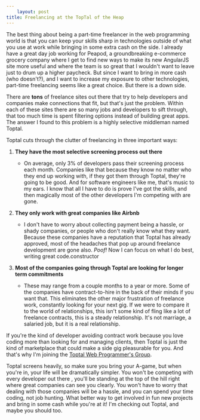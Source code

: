 ```yaml
---
    layout: post
title: Freelancing at the TopTal of the Heap
---
```


The best thing about being a part-time freelancer in the web programming world is that you can keep your skills sharp in technologies outside of what you use at work while bringing in some extra cash on the side. I already have a great day job working for Peapod, a groundbreaking e-commerce grocery company where I get to find new ways to make its new AngularJS site more useful and where the team is so great that I wouldn't want to leave just to drum up a higher paycheck. But since I want to bring in more cash (who doesn't?), and I want to increase my exposure to other technologies, part-time freelancing seems like a great choice. But there is a down side.

There are __tons__ of freelance sites out there that try to help developers and companies make connections that fit, but that's just the problem. Within each of these sites there are so many jobs and developers to sift through, that too much time is spent filtering options instead of building great apps. The answer I found to this problem is a highly selective middleman named Toptal.

Toptal cuts through the clutter of freelancing in three important ways:

1. **They have the most selective screening process out there**
    - On average, only 3% of developers pass their screening process each month. Companies like that because they know no matter who they end up working with, if they got them through Toptal, they're going to be good. And for software engineers like me, that's music to my ears. I know that all I have to do is prove I've got the skills, and then magically most of the other developers I'm competing with are gone.

2. **They only work with great companies like Airbnb**
    - I don't have to worry about collecting payment being a hassle, or shady companies, or people who don't really know what they want. Because these companies have a reputation that Toptal has already approved, most of the headaches that pop up around freelance development are gone also. _Poof!_ Now I can focus on what I do best, writing great code.constructor

3. **Most of the companies going through Toptal are looking for longer term commitments**
    - These may range from a couple months to a year or more. Some of the companies have contract-to-hire in the back of their minds if you want that.  This eliminates the other major frustration of freelance work, constantly looking for your next gig. If we were to compare it to the world of relationships, this isn't some kind of fling like a lot of freelance contracts, this is a steady relationship. It's not marriage, a salaried job, but it is a real relationship.

If you're the kind of developer avoiding contract work because you love coding more than looking for and managing clients, then Toptal is just the kind of marketplace that could make a side gig pleasurable for you. And that's why I'm joining the [Toptal Web Programmer's Group](https://www.toptal.com/web).

Toptal screens heavily, so make sure you bring your A-game, but when you're in, your life will be dramatically simpler. You won't be competing with every developer out there , you'll be standing at the top of the hill right where great companies can see you clearly. You won't have to worry that dealing with those companies will be a hassle, and you can spend your time coding, not job hunting. What better way to get involved in fun new projects and bring in some cash while you're at it! I'm checking out Toptal, and maybe you should too.
